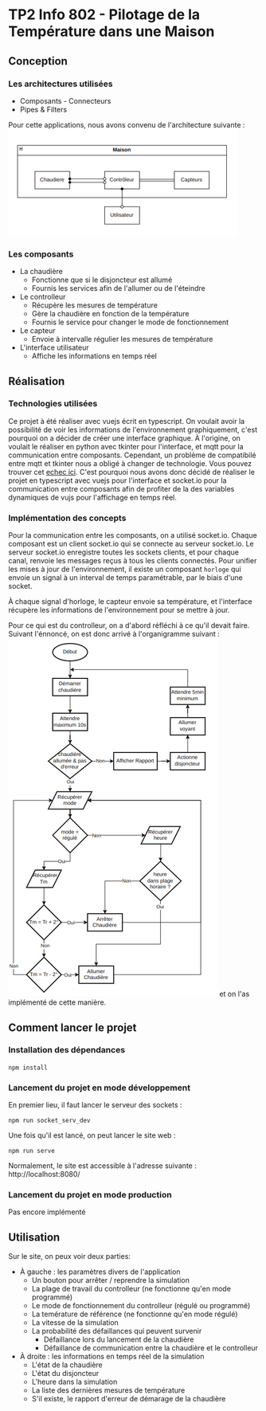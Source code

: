 # TP2 Info 802 - Pilotage de la Température dans une Maison

## Conception
### Les architectures utilisées 
- Composants - Connecteurs
- Pipes & Filters 

Pour cette applications, nous avons convenu de l'architecture suivante :
![Schéma Architecture](./assets/SchemaStructure.png)

### Les composants
- La chaudière
    + Fonctionne que si le disjoncteur est allumé
    + Fournis les services afin de l'allumer ou de l'éteindre
- Le controlleur
    + Récupère les mesures de température
    + Gère la chaudière en fonction de la température
    + Fournis le service pour changer le mode de fonctionnement
- Le capteur
    + Envoie à intervalle régulier les mesures de température
- L'interface utilisateur
    + Affiche les informations en temps réel

## Réalisation
### Technologies utilisées
Ce projet à été réaliser avec vuejs écrit en typescript.
On voulait avoir la possibilité de voir les informations de l'environnement graphiquement, c'est pourquoi on a décider de créer une interface graphique.
À l'origine, on voulait le réaliser en python avec tkinter pour l'interface, et mqtt pour la communication entre composants. Cependant, un problème de compatibilé entre mqtt et tkinter nous a obligé à changer de technologie. Vous pouvez trouver cet [echec ici](https://github.com/NailykSturm/Info801-TP2-PTM).
C'est pourquoi nous avons donc décidé de réaliser le projet en typescript avec vuejs pour l'interface et socket.io pour la communication entre composants afin de profiter de la des variables dynamiques de vujs pour l'affichage en temps réel.

### Implémentation des concepts

Pour la communication entre les composants, on a utilisé socket.io.
Chaque composant est un client socket.io qui se connecte au serveur socket.io.
Le serveur socket.io enregistre toutes les sockets clients, et pour chaque canal, renvoie les messages reçus à tous les clients connectés.
Pour unifier les mises à jour de l'environnement, il existe un composant `horloge` qui envoie un signal à un interval de temps paramétrable, par le biais d'une socket.

À chaque signal d'horloge, le capteur envoie sa température, et l'interface récupère les informations de l'environnement pour se mettre à jour.

Pour ce qui est du controlleur, on a d'abord réfléchi à ce qu'il devait faire. Suivant l'énnoncé, on est donc arrivé à l'organigramme suivant : ![Organigramme Controlleur](./assets/OrganigrammeController.png) et on l'as implémenté de cette manière.

## Comment lancer le projet
### Installation des dépendances
```
npm install
```
### Lancement du projet en mode développement
En premier lieu, il faut lancer le serveur des sockets :
```
npm run socket_serv_dev
```
Une fois qu'il est lancé, on peut lancer le site web :
```
npm run serve
```
Normalement, le site est accessible à l'adresse suivante : http://localhost:8080/

### Lancement du projet en mode production
Pas encore implémenté

## Utilisation
Sur le site, on peux voir deux parties:
- À gauche : les paramètres divers de l'application
    + Un bouton pour arrêter / reprendre la simulation
    + La plage de travail du controlleur (ne fonctionne qu'en mode programmé)
    + Le mode de fonctionnement du controlleur (régulé ou programmé)
    + La temérature de référence (ne fonctionne qu'en mode régulé)
    + La vitesse de la simulation
    + La probabilité des défaillances qui peuvent survenir
        * Défaillance lors du lancement de la chaudière
        * Défaillance de communication entre la chaudière et le controlleur
- À droite : les informations en temps réel de la simulation
    + L'état de la chaudière
    + L'état du disjoncteur
    + L'heure dans la simulation
    + La liste des dernières mesures de température
    + S'il existe, le rapport d'erreur de démarage de la chaudière